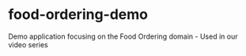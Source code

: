 # food-ordering-demo
Demo application focusing on the Food Ordering domain - Used in our video series
